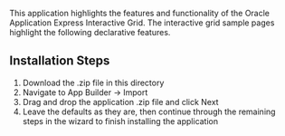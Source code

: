 This application highlights the features and functionality of the Oracle Application Express Interactive Grid. The interactive grid sample pages highlight the following declarative features.

Installation Steps
------------------------------------
1. Download the .zip file in this directory
2. Navigate to App Builder -> Import
3. Drag and drop the application .zip file and click Next
4. Leave the defaults as they are, then continue through the remaining steps in the wizard to finish installing the application
